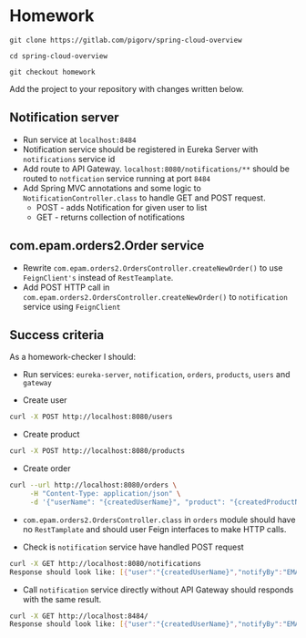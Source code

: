 # Homework
`git clone https://gitlab.com/pigorv/spring-cloud-overview`

`cd spring-cloud-overview`

`git checkout homework`

Add the project to your repository with changes written below.

## Notification server
* Run service at `localhost:8484`
* Notification service should be registered in Eureka Server with `notifications` service id
* Add route to API Gateway. `localhost:8080/notifications/**` should be routed to `notfication` service running at port `8484` 
* Add Spring MVC annotations and some logic to `NotificationController.class` to handle GET and POST request.
    * POST - adds Notification for given user to list  
    * GET - returns collection of notifications  

## com.epam.orders2.Order service
* Rewrite `com.epam.orders2.OrdersController.createNewOrder()` to use `FeignClient's` instead of `RestTeamplate`.
* Add POST HTTP call in `com.epam.orders2.OrdersController.createNewOrder()` to `notification` service using `FeignClient`

## Success criteria
As a homework-checker I should:

* Run services: `eureka-server`, `notification`, `orders`, `products`, `users` and `gateway`

* Create user 
``` bash
curl -X POST http://localhost:8080/users
```
* Create product 
``` bash
curl -X POST http://localhost:8080/products
```
* Create order 
``` bash
curl --url http://localhost:8080/orders \
     -H "Content-Type: application/json" \
     -d '{"userName": "{сreatedUserName}", "product": "{сreatedProductName}"}'
```
* `com.epam.orders2.OrdersController.class` in `orders` module should have no `RestTamplate` and should user Feign interfaces to make HTTP calls.

* Check is `notification` service have handled POST request
``` bash
curl -X GET http://localhost:8080/notifications
Response should look like: [{"user":"{сreatedUserName}","notifyBy":"EMAIL"}]%  
```

 * Call `notification` service directly without API Gateway should responds with the same result.
``` bash
curl -X GET http://localhost:8484/
Response should look like: [{"user":"{сreatedUserName}","notifyBy":"EMAIL"}]%  
```
